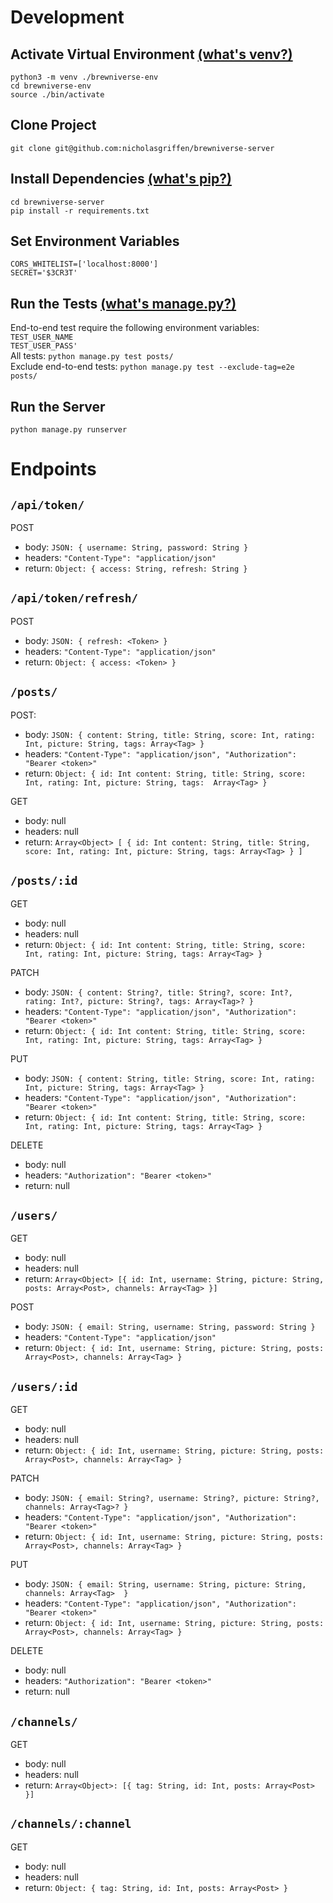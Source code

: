 # Development 
## Activate Virtual Environment [(what's venv?)](https://docs.python.org/3/library/venv.html)
`python3 -m venv ./brewniverse-env`    
`cd brewniverse-env`    
`source ./bin/activate`
## Clone Project
`git clone git@github.com:nicholasgriffen/brewniverse-server`
## Install Dependencies [(what's pip?)](https://github.com/pypa/pip/blob/master/README.rst)
`cd brewniverse-server`   
`pip install -r requirements.txt`  
## Set Environment Variables   
`CORS_WHITELIST=['localhost:8000']`  
`SECRET='$3CR3T'`  
## Run the Tests [(what's manage.py?)](https://docs.djangoproject.com/en/2.1/ref/django-admin/)
End-to-end test require the following environment variables:   
`TEST_USER_NAME`  
`TEST_USER_PASS'`  
All tests: `python manage.py test posts/`  
Exclude end-to-end tests: `python manage.py test --exclude-tag=e2e posts/`   
## Run the Server
`python manage.py runserver`
# Endpoints
## `/api/token/`

POST
  - body: `JSON: { username: String, password: String }`
  - headers: `"Content-Type": "application/json"`  
  - return: `Object: { access: String, refresh: String }`

## `/api/token/refresh/`

POST
  - body: `JSON: { refresh: <Token> }`
  - headers: `"Content-Type": "application/json"`  
  - return: `Object: { access: <Token> }`
  
## `/posts/`  

POST:   
  - body: `JSON: { content: String, title: String, score: Int, rating: Int, picture: String, tags: Array<Tag> }`  
  - headers: `"Content-Type": "application/json", "Authorization": "Bearer <token>"`    
  - return: `Object: { id: Int content: String, title: String, score: Int, rating: Int, picture: String, tags:  Array<Tag> }`

GET 
  - body: null  
  - headers: null  
  - return: `Array<Object> [ { id: Int content: String, title: String, score: Int, rating: Int, picture: String, tags: Array<Tag> } ]` 

## `/posts/:id` 

GET 
  - body: null  
  - headers: null  
  - return: `Object: { id: Int content: String, title: String, score: Int, rating: Int, picture: String, tags: Array<Tag> }` 
  
PATCH  
  - body: `JSON: { content: String?, title: String?, score: Int?, rating: Int?, picture: String?, tags: Array<Tag>? }`   
  - headers: `"Content-Type": "application/json", "Authorization": "Bearer <token>"`  
  - return: `Object: { id: Int content: String, title: String, score: Int, rating: Int, picture: String, tags: Array<Tag> }`
  
PUT  
  - body: `JSON: { content: String, title: String, score: Int, rating: Int, picture: String, tags: Array<Tag> }`   
  - headers: `"Content-Type": "application/json", "Authorization": "Bearer <token>"`  
  - return: `Object: { id: Int content: String, title: String, score: Int, rating: Int, picture: String, tags: Array<Tag> }`
  
DELETE
  - body: null  
  - headers: `"Authorization": "Bearer <token>"`  
  - return: null  

## `/users/`  

GET
  - body: null
  - headers: null
  - return: `Array<Object> [{ id: Int, username: String, picture: String, posts: Array<Post>, channels: Array<Tag> }]`  

POST
  - body: `JSON: { email: String, username: String, password: String }`
  - headers: `"Content-Type": "application/json"` 
  - return: `Object: { id: Int, username: String, picture: String, posts: Array<Post>, channels: Array<Tag> }`

## `/users/:id`  

GET
  - body: null
  - headers: null
  - return: `Object: { id: Int, username: String, picture: String, posts: Array<Post>, channels: Array<Tag> }`

PATCH  
  - body: `JSON: { email: String?, username: String?, picture: String?, channels: Array<Tag>? }`   
  - headers: `"Content-Type": "application/json", "Authorization": "Bearer <token>"`  
  - return: `Object: { id: Int, username: String, picture: String, posts: Array<Post>, channels: Array<Tag> }`
  
PUT  
  - body: `JSON: { email: String, username: String, picture: String, channels: Array<Tag>  }`   
  - headers: `"Content-Type": "application/json", "Authorization": "Bearer <token>"`  
  - return: `Object: { id: Int, username: String, picture: String, posts: Array<Post>, channels: Array<Tag> }`
  
DELETE
  - body: null  
  - headers: `"Authorization": "Bearer <token>"`  
  - return: null 

## `/channels/ `

GET
  - body: null
  - headers: null
  - return: `Array<Object>: [{ tag: String, id: Int, posts: Array<Post> }]`

## `/channels/:channel `

GET
  - body: null
  - headers: null
  - return: `Object: { tag: String, id: Int, posts: Array<Post> }`
